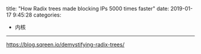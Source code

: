 title: "How Radix trees made blocking IPs 5000 times faster"
date: 2019-01-17 9:45:28
categories:
- 内核
---

<https://blog.sqreen.io/demystifying-radix-trees/>
